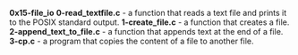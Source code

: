 **0x15-file_io**
**0-read_textfile.c** -  a function that reads a text file and prints it to the POSIX standard output.
**1-create_file.c** - a function that creates a file.
**2-append_text_to_file.c** - a function that appends text at the end of a file.
**3-cp.c** - a program that copies the content of a file to another file.
